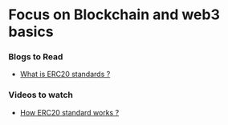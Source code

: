 # Focus on Blockchain and web3 basics

### Blogs to Read

- [ What is ERC20 standards ? ](https://ethereum.org/en/developers/docs/standards/tokens/erc-20/)

### Videos to watch

- [ How ERC20 standard works ? ](https://youtu.be/cqZhNzZoMh8)
